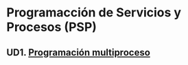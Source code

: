 # Programacción de Servicios y Procesos (PSP)

## UD1. [Programación multiproceso](https://github.com/adiezc10/ApuntesPSP_DAM2/blob/master/UT1_ProgramacionMultiproceso.md)